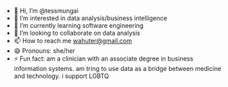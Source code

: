 - 👋 Hi, I’m @tessmungai
- 👀 I’m interested in data analysis/business intelligence
- 🌱 I’m currently learning software engineering
- 💞️ I’m looking to collaborate on data analysis
- 📫 How to reach me wahuter@gmail.com
- 😄 Pronouns: she/her
- ⚡ Fun fact: am a clinician with an associate degree in business information systems. am tring to use data as a bridge between medicine and technology. i support LGBTQ

<!---
tessmungai/tessmungai is a ✨ special ✨ repository because its `README.md` (this file) appears on your GitHub profile.
You can click the Preview link to take a look at your changes.
--->
